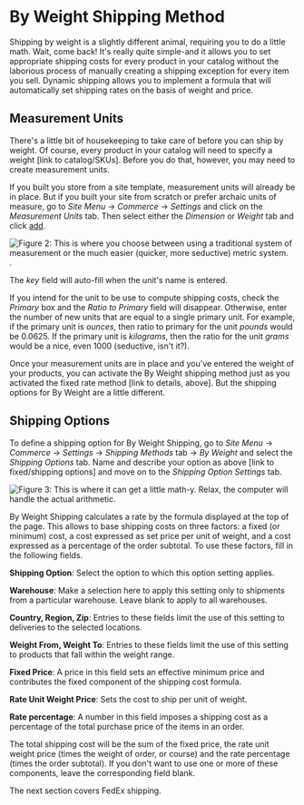 # By Weight Shipping Method

Shipping by weight is a slightly different animal, requiring you to do a little
math. Wait, come back! It's really quite simple-and it allows you to set
appropriate shipping costs for every product in your catalog without the
laborious process of manually creating a shipping exception for every item you
sell. Dynamic shipping allows you to implement a formula that will automatically
set shipping rates on the basis of weight and price.

## Measurement Units

There's a little bit of housekeeping to take care of before you can
ship by weight. Of course, every product in your catalog will need to specify
a weight [link to catalog/SKUs]. Before you do that, however, you may need to
create measurement units.

If you built you store from a site template, measurement units will already be
in place. But if you built your site from scratch or prefer archaic units of
measure, go to *Site Menu* &rarr; *Commerce* &rarr; *Settings* and click on the
*Measurement Units* tab. Then select either the *Dimension* or *Weight* tab and
click [add](../../images/icon-add.png).

![Figure 2: This is where you choose between using a traditional system of
measurement or the much easier (quicker, more seductive) metric system.](../../images/measurement-units.png).

The *key* field <!--what is this for, anyway?--> will auto-fill when the unit's
name is entered.

If you intend for the unit to be use to compute shipping costs, check the
*Primary* box and the *Ratio to Primary* field will disappear. Otherwise, enter
the number of new units that are equal to a single primary unit. For example, if
the primary unit is *ounces*, then ratio to primary for the unit *pounds* would
be 0.0625. If the primary unit is *kilograms*, then the ratio for the unit
*grams* would be a nice, even 1000 (seductive, isn't it?).

Once your measurement units are in place and you've entered the weight of your
products, you can activate the By Weight shipping method just as you activated
the fixed rate method [link to details, above]. But the shipping options for By
Weight are a little different.

## Shipping Options

To define a shipping option for By Weight Shipping, go to *Site Menu* &rarr;
*Commerce* &rarr; *Settings* &rarr; *Shipping Methods* tab &rarr; *By Weight*
and select the *Shipping Options* tab. Name and describe your option as above
[link to fixed/shipping options] and move on to the *Shipping Option Settings*
tab.

![Figure 3: This is where it can get a little math-y. Relax, the computer will
handle the actual arithmetic.](../../images/shipping-formula.png)

By Weight Shipping calculates a rate by the formula displayed at the top of the
page. This allows to base shipping costs on three factors: a fixed (or minimum)
cost, a cost expressed as set price per unit of weight, and a cost expressed as
a percentage of the order subtotal. To use these factors, fill in the following
fields.

**Shipping Option**: Select the option to which this option setting applies.

**Warehouse**: Make a selection here to apply this setting only to shipments
from a particular warehouse. Leave blank to apply to all warehouses.

**Country, Region, Zip**: Entries to these fields limit the use of this setting
to deliveries to the selected locations.

**Weight From, Weight To**: Entries to these fields limit the use of this
setting to products that fall within the weight range.

**Fixed Price**: A price in this field sets an effective minimum price and
contributes the fixed component of the shipping cost formula.

**Rate Unit Weight Price**: Sets the cost to ship per unit of weight.

**Rate percentage**: A number in this field imposes a shipping cost
as a percentage of the total purchase price of the items in an order.

The total shipping cost will be the sum of the fixed price, the rate unit weight
price (times the weight of order, or course) and the rate percentage (times the
order subtotal). If you don't want to use one or more of these components, leave
the corresponding field blank.

The next section covers FedEx shipping.
